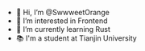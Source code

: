 - 👋 Hi, I’m @SwwweetOrange
- 👀 I’m interested in Frontend
- 🌱 I’m currently learning Rust
- 📚 I'm a student at Tianjin University

<!---
SwwweetOrange/SwwweetOrange is a ✨ special ✨ repository because its `README.md` (this file) appears on your GitHub profile.
You can click the Preview link to take a look at your changes.
--->
